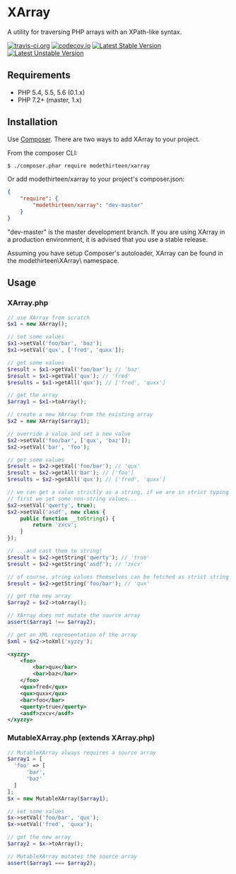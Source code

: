 # XArray

A utility for traversing PHP arrays with an XPath-like syntax.

[![travis-ci.org](https://travis-ci.org/modethirteen/XArray.php.svg?branch=master)](https://travis-ci.org/modethirteen/XArray.php)
[![codecov.io](https://codecov.io/github/modethirteen/XArray.php/coverage.svg?branch=master)](https://codecov.io/github/modethirteen/XArray.php?branch=master)
[![Latest Stable Version](https://poser.pugx.org/modethirteen/xarray/version.svg)](https://packagist.org/packages/modethirteen/xarray)
[![Latest Unstable Version](https://poser.pugx.org/modethirteen/xarray/v/unstable)](https://packagist.org/packages/modethirteen/xarray)

## Requirements

* PHP 5.4, 5.5, 5.6 (0.1.x)
* PHP 7.2+ (master, 1.x)

## Installation

Use [Composer](https://getcomposer.org/). There are two ways to add XArray to your project.

From the composer CLI:

```sh
$ ./composer.phar require modethirteen/xarray
```

Or add modethirteen/xarray to your project's composer.json:

```json
{
    "require": {
        "modethirteen/xarray": "dev-master"
    }
}
```

"dev-master" is the master development branch. If you are using XArray in a production environment, it is advised that you use a stable release.

Assuming you have setup Composer's autoloader, XArray can be found in the modethirteen\XArray\ namespace.

## Usage

### XArray.php

```php
// use XArray from scratch
$x1 = new XArray();

// set some values
$x1->setVal('foo/bar', 'baz');
$x1->setVal('qux', ['fred', 'quxx']);

// get some values
$result = $x1->getVal('foo/bar'); // 'baz'
$result = $x1->getVal('qux'); // 'fred'
$results = $x1->getAll('qux'); // ['fred', 'quxx']

// get the array
$array1 = $x1->toArray();

// create a new XArray from the existing array
$x2 = new XArray($array1);

// override a value and set a new value
$x2->setVal('foo/bar', ['qux', 'baz']);
$x2->setVal('bar', 'foo');

// get some values
$result = $x2->getVal('foo/bar'); // 'qux'
$result = $x2->getAll('bar'); // ['foo']
$results = $x2->getAll('qux'); // ['fred', 'quxx']

// we can get a value strictly as a string, if we are in strict typing mode!
// first we set some non-string values...
$x2->setVal('qwerty', true);
$x2->setVal('asdf', new class {
    public function __toString() {
        return 'zxcv';
    }
});

// ...and cast them to string!
$result = $x2->getString('qwerty'); // 'true'
$result = $x2->getString('asdf'); // 'zxcv'

// of course, string values themselves can be fetched as strict string types
$result = $x2->getString('foo/bar'); // 'qux'

// get the new array
$array2 = $x2->toArray();

// XArray does not mutate the source array
assert($array1 !== $array2);

// get an XML representation of the array
$xml = $x2->toXml('xyzzy');
```

```xml
<xyzzy>
    <foo>
        <bar>qux</bar>
        <bar>baz</bar>
    </foo>
    <qux>fred</qux>
    <qux>quxx</qux>
    <bar>foo</bar>
    <querty>true</querty>
    <asdf>zxcv</asdf>
</xyzzy>
```

### MutableXArray.php (extends XArray.php)

```php
// MutableXArray always requires a source array
$array1 = [
  'foo' => [
      'bar',
      'baz'
  ]
];
$x = new MutableXArray($array1);

// set some values
$x->setVal('foo/bar', 'qux');
$x->setVal('fred', 'quxx');

// get the new array
$array2 = $x->toArray();

// MutableXArray mutates the source array
assert($array1 === $array2);
```
